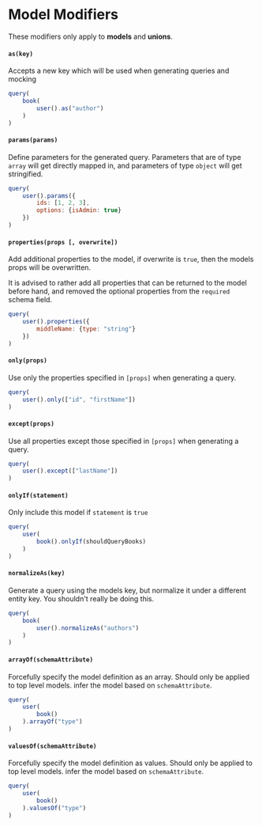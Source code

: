 # Model Modifiers

These modifiers only apply to **models** and **unions**.

#### `as(key)`

Accepts a new key which will be used when generating queries and mocking

```javascript
query(
    book(
        user().as("author")
    )
)
```

#### `params(params)`

Define parameters for the generated query. Parameters that are of type `array` will get directly mapped in, and parameters of type `object` will get stringified.

```javascript
query(
    user().params({
        ids: [1, 2, 3],
        options: {isAdmin: true}
    })
)
```

#### `properties(props [, overwrite])`

Add additional properties to the model, if overwrite is `true`, then the models props will be overwritten.

It is advised to rather add all properties that can be returned to the model before hand, and removed the optional properties from the `required` schema field.

```javascript
query(
    user().properties({
        middleName: {type: "string"}
    })
)
```

#### `only(props)`

Use only the properties specified in `[props]` when generating a query.

```javascript
query(
    user().only(["id", "firstName"])
)
```

#### `except(props)`

Use all properties except those specified in `[props]` when generating a query.

```javascript
query(
    user().except(["lastName"])
)
```

#### `onlyIf(statement)`

Only include this model if `statement` is `true`

```javascript
query(
    user(
        book().onlyIf(shouldQueryBooks)
    )
)
```

#### `normalizeAs(key)`

Generate a query using the models key, but normalize it under a different entity key. You shouldn't really be doing this.

```javascript
query(
    book(
        user().normalizeAs("authors")
    )
)
```

#### `arrayOf(schemaAttribute)`

Forcefully specify the model definition as an array. Should only be applied to top level models. infer the model based on `schemaAttribute`.

```javascript
query(
    user(
        book()
    ).arrayOf("type")
)
```

#### `valuesOf(schemaAttribute)`

Forcefully specify the model definition as values. Should only be applied to top level models. infer the model based on `schemaAttribute`.

```javascript
query(
    user(
        book()
    ).valuesOf("type")
)
```

